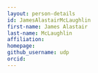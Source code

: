 ```yaml
---
layout: person-details
id: JamesAlastairMcLaughlin
first-name: James Alastair
last-name: McLaughlin
affiliation:
homepage:
github_username: udp
orcid:
---
```

